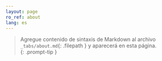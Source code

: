 ```yaml
---
layout: page
ro_ref: about
lang: es
---
```

> Agregue contenido de sintaxis de Markdown al archivo `_tabs/about.md`{: .filepath } y aparecerá en esta página.  
{: .prompt-tip }
